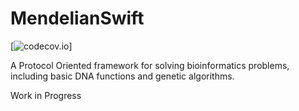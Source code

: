 # MendelianSwift


[![codecov.io](https://img.shields.io/badge/test%20coverage-54.76%25-orange.svg)]

A Protocol Oriented framework for solving bioinformatics problems, including basic DNA functions and genetic algorithms.

Work in Progress

